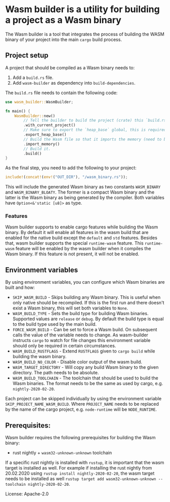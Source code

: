 # Wasm builder is a utility for building a project as a Wasm binary

The Wasm builder is a tool that integrates the process of building the WASM binary of your project into the main
`cargo` build process.

## Project setup

A project that should be compiled as a Wasm binary needs to:

1. Add a `build.rs` file.
2. Add `wasm-builder` as dependency into `build-dependencies`.

The `build.rs` file needs to contain the following code:

```rust
use wasm_builder::WasmBuilder;

fn main() {
    WasmBuilder::new()
        // Tell the builder to build the project (crate) this `build.rs` is part of.
        .with_current_project()
        // Make sure to export the `heap_base` global, this is required by Tetcore
        .export_heap_base()
        // Build the Wasm file so that it imports the memory (need to be provided by at instantiation)
        .import_memory()
        // Build it.
        .build()
}
```

As the final step, you need to add the following to your project:

```rust
include!(concat!(env!("OUT_DIR"), "/wasm_binary.rs"));
```

This will include the generated Wasm binary as two constants `WASM_BINARY` and `WASM_BINARY_BLOATY`.
The former is a compact Wasm binary and the latter is the Wasm binary as being generated by the compiler.
Both variables have `Option<&'static [u8]>` as type.

### Features

Wasm builder supports to enable cargo features while building the Wasm binary. By default it will
enable all features in the wasm build that are enabled for the native build except the
`default` and `std` features. Besides that, wasm builder supports the special `runtime-wasm`
feature. This `runtime-wasm` feature will be enabled by the wasm builder when it compiles the
Wasm binary. If this feature is not present, it will not be enabled.

## Environment variables

By using environment variables, you can configure which Wasm binaries are built and how:

- `SKIP_WASM_BUILD` - Skips building any Wasm binary. This is useful when only native should be recompiled.
                      If this is the first run and there doesn't exist a Wasm binary, this will set both
                      variables to `None`.
- `WASM_BUILD_TYPE` - Sets the build type for building Wasm binaries. Supported values are `release` or `debug`.
                      By default the build type is equal to the build type used by the main build.
- `FORCE_WASM_BUILD` - Can be set to force a Wasm build. On subsequent calls the value of the variable
                       needs to change. As wasm-builder instructs `cargo` to watch for file changes
                       this environment variable should only be required in certain circumstances.
- `WASM_BUILD_RUSTFLAGS` - Extend `RUSTFLAGS` given to `cargo build` while building the wasm binary.
- `WASM_BUILD_NO_COLOR` - Disable color output of the wasm build.
- `WASM_TARGET_DIRECTORY` - Will copy any build Wasm binary to the given directory. The path needs
                           to be absolute.
- `WASM_BUILD_TOOLCHAIN` - The toolchain that should be used to build the Wasm binaries. The
                           format needs to be the same as used by cargo, e.g. `nightly-2020-02-20`.

Each project can be skipped individually by using the environment variable `SKIP_PROJECT_NAME_WASM_BUILD`.
Where `PROJECT_NAME` needs to be replaced by the name of the cargo project, e.g. `node-runtime` will
be `NODE_RUNTIME`.

## Prerequisites:

Wasm builder requires the following prerequisites for building the Wasm binary:

- rust nightly + `wasm32-unknown-unknown` toolchain

If a specific rust nightly is installed with `rustup`, it is important that the wasm target is installed
as well. For example if installing the rust nightly from 20.02.2020 using `rustup install nightly-2020-02-20`,
the wasm target needs to be installed as well `rustup target add wasm32-unknown-unknown --toolchain nightly-2020-02-20`.

License: Apache-2.0
